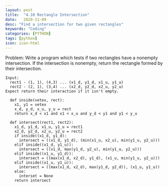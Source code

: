 ```yaml
---
layout: post
title:  "4.10 Rectangle Intersection"
date:   2020-11-09
desc: "Find a intersection for two given rectangles"
keywords: "Coding"
categories: [PYTHON]
tags: [python]
icon: icon-html
---
```


Problem: Write a program which tests if two rectangles have a nonempty intersection. If the intersection is nonempty, return the rectangle formed by their intersection.

```
Input:
  rect1 - (1, 1), (4,3) ... (x1_d, y1_d, x1_u, y1_u)
  rect2 - (2, 1), (3,4) ... (x2_d, y2_d, x2_u, y2_u)
Expect return their interaction if it isn't empty.
  
  def inside(vetex, rect):
    x1, y1 = vetex
    x_d, y_d, x_u, y_u = rect
    return x_d < x1 and x1 < x_u and y_d < y1 and y1 < y_u
  
  def intersect(rect1, rect2):
    x1_d, y1_d, x1_u, y1_u = rect1
    x2_d, y2_d, x2_u, y2_u = rect2
    if inside((x1_d, y1_d):
      intersect = ((x1_d, y1_d), (min(x1_u, x2_u), min(y1_u, y2_u)))
    elif inside((x1_d, y1_u)):
      intersect = ((x1_d, max(y1_d, y2_u), min(y1_u, y2_u)))
    elif inside((x1_u, y1_d)):
      intersect = ((max(x1_d, x2_d), y1_d), (x1_u, min(y1_u, y2_u)))
    elif inside((x1_u, y1_u)):
      intersect = ((max(x1_d, x2_d), max(y1_d, y2_d)), (x1_u, y1_u))
    else:
      interset = None
    return intersect
```
